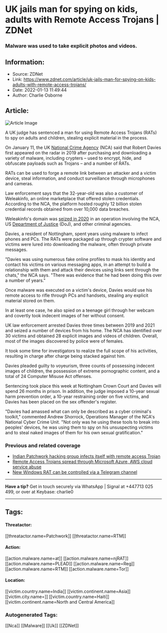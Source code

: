 # UK jails man for spying on kids, adults with Remote Access Trojans | ZDNet
### Malware was used to take explicit photos and videos.

## Information:
+ Source: ZDNet
+ Link: https://www.zdnet.com/article/uk-jails-man-for-spying-on-kids-adults-with-remote-access-trojans/
+ Date: 2022-01-13 11:49:44
+ Author: Charlie Osborne


## Article:
![Article Image](https://www.zdnet.com/a/img/resize/abf582069e7a0281714d354bce152f508a91f597/2017/01/03/d67aca9f-c583-464d-af92-27a662723d20/istock-mobile-malware.jpg?width=770&height=578&fit=crop&auto=webp)

A UK judge has sentenced a man for using Remote Access Trojans (RATs) to spy on adults and children, stealing explicit material in the process. 


On January 11, the UK [National Crime Agency](https://www.nationalcrimeagency.gov.uk/news/cyber-voyeur-hacked-computers-to-spy-on-victims) (NCA) said that Robert Davies first appeared on the radar in 2019 after purchasing and downloading a variety of malware, including crypters – used to encrypt, hide, and obfuscate payloads such as Trojans – and a number of RATs.

RATs can be used to forge a remote link between an attacker and a victim device, steal information, and conduct surveillance through microphones and cameras.

Law enforcement says that the 32-year-old was also a customer of Weleakinfo, an online marketplace that offered stolen credentials. According to the NCA, the platform hosted roughly 12 billion stolen credential records obtained from over 10,000 data breaches.  

Weleakinfo's domain was [seized in 2020](https://twitter.com/nca_uk/status/1342501024016314368) in an operation involving the NCA, US [Department of Justice](https://www.justice.gov/usao-dc/pr/weleakinfocom-domain-name-seized) (DoJ), and other criminal agencies.  

Davies, a resident of Nottingham, spent years using malware to infect phones and PCs. The RATs were packaged up through crypter software and victims were lured into downloading the malware, often through private messages.  

"Davies was using numerous fake online profiles to mask his identity and contact his victims on various messaging apps, in an attempt to build a relationship with them and attack their devices using links sent through the chats," the NCA says. "There was evidence that he had been doing this over a number of years." 






Once malware was executed on a victim's device, Davies would use his remote access to rifle through PCs and handsets, stealing any explicit material stored on them.  

In at least one case, he also spied on a teenage girl through her webcam and covertly took indecent images of her without consent.  

UK law enforcement arrested Davies three times between 2019 and 2021 and seized a number of devices from his home. The NCA has identified over 30 victims and obtained 28 explicit images and videos of children. Overall, most of the images discovered by police were of females. 

It took some time for investigators to realize the full scope of his activities, resulting in charge after charge being stacked against him. 

Davies pleaded guilty to voyeurism, three counts of possessing indecent images of children, the possession of extreme pornographic content, and a total of 24 Computer Misuse Act offenses.  

Sentencing took place this week at Nottingham Crown Court and Davies will spend 26 months in prison. In addition, the judge imposed a 10-year sexual harm prevention order, a 10-year restraining order on five victims, and Davies has been placed on the sex offender's register.  

"Davies had amassed what can only be described as a cyber criminal's toolkit," commented Andrew Shorrock, Operations Manager of the NCA's National Cyber Crime Unit. "Not only was he using these tools to break into peoples' devices, he was using them to spy on his unsuspecting victims and to steal naked images of them for his own sexual gratification." 

###  Previous and related coverage

* [Indian Patchwork hacking group infects itself with remote access Trojan](https://www.zdnet.com/article/indian-patchwork-hacking-group-infect-themselves-with-remote-access-trojan/)
* [Remote Access Trojans spread through Microsoft Azure, AWS cloud service abuse](https://www.zdnet.com/article/remote-access-trojans-spread-through-microsoft-azure-aws-cloud-service-abuse/)
* [New Windows RAT can be controlled via a Telegram channel](https://www.zdnet.com/article/new-windows-rat-can-be-controlled-via-a-telegram-channel/)



---

**Have a tip?** Get in touch securely via WhatsApp | Signal at +447713 025 499, or over at Keybase: charlie0



---





## Tags:

#### Threatactor:
[[threatactor.name=Patchwork]] [[threatactor.name=RTM]]

#### Action:
[[action.malware.name=at]] [[action.malware.name=njRAT]] [[action.malware.name=PLEAD]] [[action.malware.name=Reg]] [[action.malware.name=RTM]] [[action.malware.name=Tor]]

#### Location:
[[victim.country.name=India]] [[victim.continent.name=Asia]] [[victim.city.name=]] [[victim.country.name=Haiti]] [[victim.continent.name=North and Central America]]

### Autogenerated Tags:
[[Nca]] [[Malware]] [[Uk]] [[ZDNet]]

